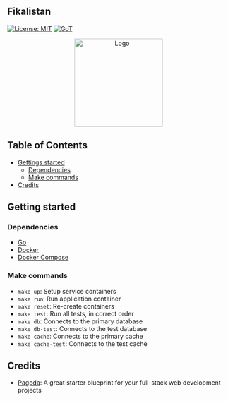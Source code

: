 ## Fikalistan

[![License: MIT](https://img.shields.io/badge/License-MIT-yellow.svg)](https://opensource.org/licenses/MIT)
[![GoT](https://img.shields.io/badge/Made%20with-Go-1f425f.svg)](https://go.dev)

<p align="center"><img alt="Logo" src="https://user-images.githubusercontent.com/xxx.png" height="200px"/></p>

## Table of Contents

- [Gettings started](#gettings-started)
    - [Dependencies](#dependencies)
    - [Make commands](#make-commands)
- [Credits](#credits)


## Getting started

### Dependencies

- [Go](https://go.dev)
- [Docker](https://docker.com)
- [Docker Compose](https://docs.docker.com/compose/install)

### Make commands

- `make up`: Setup service containers
- `make run`: Run application container
- `make reset`: Re-create containers
- `make test`: Run all tests, in correct order
- `make db`: Connects to the primary database
- `make db-test`: Connects to the test database
- `make cache`: Connects to the primary cache
- `make cache-test`: Connects to the test cache


## Credits

- [Pagoda](https://github.com/mikestefanello/pagoda): A great starter blueprint for your full-stack web development projects
